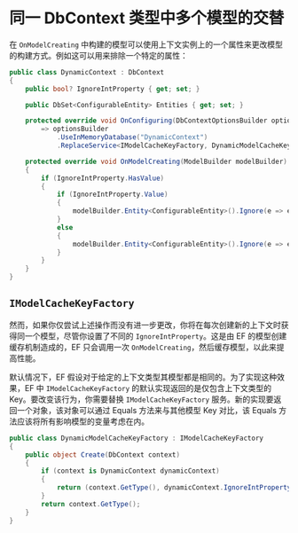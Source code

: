 # 同一 DbContext 类型中多个模型的交替

在 `OnModelCreating` 中构建的模型可以使用上下文实例上的一个属性来更改模型的构建方式。例如这可以用来排除一个特定的属性：

```C#
public class DynamicContext : DbContext
{
    public bool? IgnoreIntProperty { get; set; }

    public DbSet<ConfigurableEntity> Entities { get; set; }

    protected override void OnConfiguring(DbContextOptionsBuilder optionsBuilder)
        => optionsBuilder
            .UseInMemoryDatabase("DynamicContext")
            .ReplaceService<IModelCacheKeyFactory, DynamicModelCacheKeyFactory>();

    protected override void OnModelCreating(ModelBuilder modelBuilder)
    {
        if (IgnoreIntProperty.HasValue)
        {
            if (IgnoreIntProperty.Value)
            {
                modelBuilder.Entity<ConfigurableEntity>().Ignore(e => e.IntProperty);
            }
            else
            {
                modelBuilder.Entity<ConfigurableEntity>().Ignore(e => e.StringProperty);
            }
        }
    }
}
```

## `IModelCacheKeyFactory`

然而，如果你仅尝试上述操作而没有进一步更改，你将在每次创建新的上下文时获得同一个模型，尽管你设置了不同的 `IgnoreIntProperty`。这是由 EF 的模型创建缓存机制造成的，EF 只会调用一次 `OnModelCreating`，然后缓存模型，以此来提高性能。

默认情况下，EF 假设对于给定的上下文类型其模型都是相同的。为了实现这种效果，EF 中 `IModelCacheKeyFactory` 的默认实现返回的是仅包含上下文类型的 Key。要改变该行为，你需要替换 `IModelCacheKeyFactory` 服务。新的实现要返回一个对象，该对象可以通过 Equals 方法来与其他模型 Key 对比，该 Equals 方法应该将所有影响模型的变量考虑在内。

```C#
public class DynamicModelCacheKeyFactory : IModelCacheKeyFactory
{
    public object Create(DbContext context)
    {
        if (context is DynamicContext dynamicContext)
        {
            return (context.GetType(), dynamicContext.IgnoreIntProperty);
        }
        return context.GetType();
    }
}
```